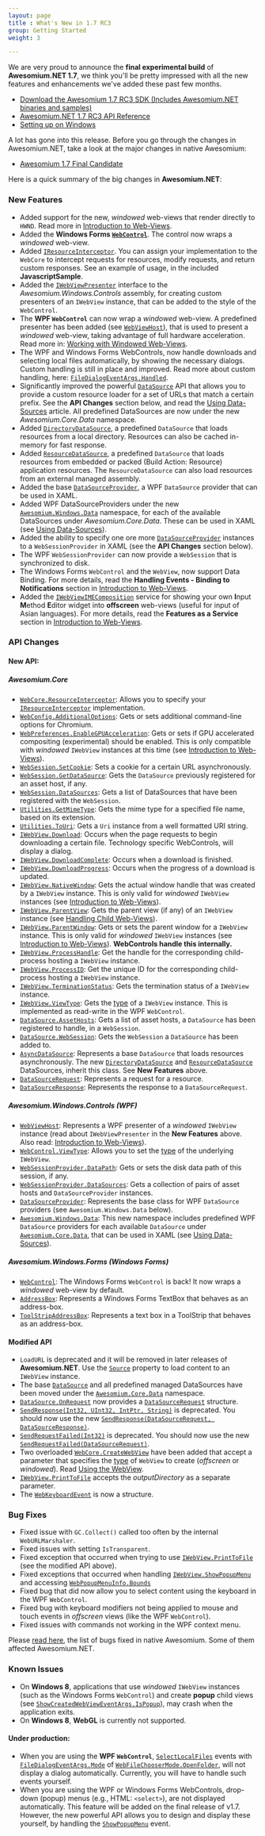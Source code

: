```yaml
---
layout: page
title : What's New in 1.7 RC3
group: Getting Started
weight: 3

---
```


We are very proud to announce the **final experimental build** of **Awesomium.NET 1.7**, we think you'll be pretty impressed with all the new features and enhancements we've added these past few months.

* [Download the Awesomium 1.7 RC3 SDK (Includes Awesomium.NET binaries and samples)](http://www.awesomium.com/download)
* [Awesomium.NET 1.7 RC3 API Reference](http://www.awesomium.com/docs/1_7_rc3/sharp_api)
* [Setting up on Windows](http://wiki.awesomium.net/getting-started/setting-up-on-windows.html)

A lot has gone into this release. Before you go through the changes in Awesomium.NET, take a look at the major changes in native Awesomium:

* [Awesomium 1.7 Final Candidate](http://forums.awesomium.com/viewtopic.php?f=3&t=86)

Here is a quick summary of the big changes in **Awesomium.NET**:

### New Features

* Added support for the new, *windowed* web-views that render directly to `HWND`. Read more in [Introduction to Web-Views](../general-use/introduction-to-web-views.html).
* Added the **Windows Forms [`WebControl`](http://docs.awesomium.net/?tc=T_Awesomium_Windows_Forms_WebControl)**. The control now wraps a *windowed* web-view.
* Added [`IResourceInterceptor`](http://docs.awesomium.net/?tc=T_Awesomium_Core_IResourceInterceptor). You can assign your implementation to the `WebCore` to intercept requests for resources, modify requests, and return custom responses. See an example of usage, in the included **JavascriptSample**.
* Added the [`IWebViewPresenter`](http://docs.awesomium.net/?tc=T_Awesomium_Windows_Controls_IWebViewPresenter) interface to the *Awesomium.Windows.Controls* assembly, for creating custom presenters of an `IWebView` instance, that can be added to the style of the `WebControl`.
* The **WPF `WebControl`** can now wrap a *windowed* web-view. A predefined presenter has been added (see [`WebViewHost`](http://docs.awesomium.net/?tc=T_Awesomium_Windows_Controls_WebViewHost)), that is used to present a *windowed* web-view, taking advantage of full hardware acceleration. Read more in: [Working with Windowed Web-Views](../general-use/working-with-windowed-web-views.html).
* The WPF and Windows Forms WebControls, now handle downloads and selecting local files automatically, by showing the necessary dialogs. Custom handling is still in place and improved. Read more about custom handling, here: [`FileDialogEventArgs.Handled`](http://docs.awesomium.net/?tc=P_Awesomium_Core_FileDialogEventArgs_Handled).
* Significantly improved the powerful [`DataSource`]() API that allows you to provide a custom resource loader for a set of URLs that match a certain prefix. See the **API Changes** section below, and read the [Using Data-Sources](../general-use/using-data-sources.html) article. All predefined DataSources are now under the new *Awesomium.Core.Data* namespace.
* Added [`DirectoryDataSource`](http://docs.awesomium.net/?tc=T_Awesomium_Core_Data_DirectoryDataSource), a predefined `DataSource` that loads resources from a local directory. Resources can also be cached in-memory for fast response.
* Added [`ResourceDataSource`](http://docs.awesomium.net/?tc=T_Awesomium_Core_Data_ResourceDataSource), a predefined `DataSource` that loads resources from embedded or packed (Build Action: Resource) application resources. The `ResourceDataSource` can also load resources from an external managed assembly.
* Added the base [`DataSourceProvider`](http://docs.awesomium.net/?tc=T_Awesomium_Windows_Data_DataSourceProvider), a WPF `DataSource` provider that can be used in XAML.
* Added WPF DataSourceProviders under the new [`Awesomium.Windows.Data`](http://docs.awesomium.net/?tc=N_Awesomium_Windows_Data) namespace, for each of the available DataSources under *Awesomium.Core.Data*. These can be used in XAML (see [Using Data-Sources](../general-use/using-data-sources.html)).
* Added the ability to specify one ore more [`DataSourceProvider`](http://docs.awesomium.net/?tc=T_Awesomium_Windows_Data_DataSourceProvider) instances to a `WebSessionProvider` in XAML (see the **API Changes** section below).
* The WPF `WebSessionProvider` can now provide a `WebSession` that is synchronized to disk.
* The Windows Forms `WebControl` and the `WebView`, now support Data Binding. For more details, read the **Handling Events - Binding to Notifications** section in [Introduction to Web-Views](../general-use/introduction-to-web-views.html#binding_to_notifications).
* Added the [`IWebViewIMEComposition`](http://docs.awesomium.net/?tc=T_Awesomium_Core_IWebViewIMEComposition) service for showing your own **I**nput **M**ethod **E**ditor widget into **offscreen** web-views (useful for input of Asian languages). For more details, read the **Features as a Service** section in [Introduction to Web-Views](../general-use/introduction-to-web-views.html).


### API Changes

#### New API:

##### *Awesomium.Core*

* [`WebCore.ResourceInterceptor`](http://docs.awesomium.net/?tc=P_Awesomium_Core_WebCore_ResourceInterceptor): Allows you to specify your [`IResourceInterceptor`](http://docs.awesomium.net/?tc=T_Awesomium_Core_IResourceInterceptor) implementation.
* [`WebConfig.AdditionalOptions`](http://docs.awesomium.net/?tc=P_Awesomium_Core_WebConfig_AdditionalOptions): Gets or sets additional command-line options for Chromium.
* [`WebPreferences.EnableGPUAcceleration`](http://docs.awesomium.net/?tc=P_Awesomium_Core_WebPreferences_EnableGPUAcceleration): Gets or sets if GPU accelerated compositing (experimental) should be enabled. This is only compatible with *windowed* `IWebView` instances at this time (see [Introduction to Web-Views](../general-use/introduction-to-web-views.html)).
* [`WebSession.SetCookie`](http://docs.awesomium.net/?tc=M_Awesomium_Core_WebSession_SetCookie): Sets a cookie for a certain URL asynchronously.
* [`WebSession.GetDataSource`](http://docs.awesomium.net/?tc=M_Awesomium_Core_WebSession_GetDataSource): Gets the `DataSource` previously registered for an asset host, if any.
* [`WebSession.DataSources`](http://docs.awesomium.net/?tc=P_Awesomium_Core_WebSession_DataSources): Gets a list of DataSources that have been registered with the `WebSession`.
* [`Utilities.GetMimeType`](http://docs.awesomium.net/?tc=M_Awesomium_Core_Utilities_GetMimeType): Gets the mime type for a specified file name, based on its extension.
* [`Utilities.ToUri`](http://docs.awesomium.net/?tc=M_Awesomium_Core_Utilities_ToUri): Gets a `Uri` instance from a well formatted URI string.
* [`IWebView.Download`](http://docs.awesomium.net/?tc=E_Awesomium_Core_IWebView_Download): Occurs when the page requests to begin downloading a certain file. Technology specific WebControls, will display a dialog.
* [`IWebView.DownloadComplete`](http://docs.awesomium.net/?tc=E_Awesomium_Core_IWebView_DownloadComplete): Occurs when a download is finished.
* [`IWebView.DownloadProgress`](http://docs.awesomium.net/?tc=E_Awesomium_Core_IWebView_DownloadProgress): Occurs when the progress of a download is updated.
* [`IWebView.NativeWindow`](http://docs.awesomium.net/?tc=P_Awesomium_Core_IWebView_NativeWindow): Gets the actual window handle that was created by a `IWebView` instance. This is only valid for *windowed* `IWebView` instances (see [Introduction to Web-Views](../general-use/introduction-to-web-views.html)).
* [`IWebView.ParentView`](http://docs.awesomium.net/?tc=P_Awesomium_Core_IWebView_ParentView): Gets the parent view (if any) of an `IWebView` instance (see [Handling Child Web-Views](../general-use/handling-child-web-views.html)).
* [`IWebView.ParentWindow`](http://docs.awesomium.net/?tc=P_Awesomium_Core_IWebView_ParentWindow): Gets or sets the parent window for a `IWebView` instance. This is only valid for *windowed* `IWebView` instances (see [Introduction to Web-Views](../general-use/introduction-to-web-views.html)). **WebControls handle this internally.**
* [`IWebView.ProcessHandle`](http://docs.awesomium.net/?tc=P_Awesomium_Core_IWebView_ProcessHandle): Get the handle for the corresponding child-process hosting a `IWebView` instance.
* [`IWebView.ProcessID`](http://docs.awesomium.net/?tc=P_Awesomium_Core_IWebView_ProcessID): Get the unique ID for the corresponding child-process hosting a `IWebView` instance.
* [`IWebView.TerminationStatus`](http://docs.awesomium.net/?tc=P_Awesomium_Core_IWebView_TerminationStatus): Gets the termination status of a `IWebView` instance.
* [`IWebView.ViewType`](http://docs.awesomium.net/?tc=P_Awesomium_Core_IWebView_ViewType): Gets the [type](http://docs.awesomium.net/?tc=T_Awesomium_Core_WebViewType) of a `IWebView` instance. This is implemented as read-write in the WPF `WebControl`.
* [`DataSource.AssetHosts`](http://docs.awesomium.net/?tc=P_Awesomium_Core_Data_DataSource_AssetHosts): Gets a list of asset hosts, a `DataSource` has been registered to handle, in a `WebSession`.
* [`DataSource.WebSession`](http://docs.awesomium.net/?tc=P_Awesomium_Core_Data_DataSource_WebSession): Gets the `WebSession` a `DataSource` has been added to.
* [`AsyncDataSource`](http://docs.awesomium.net/?tc=T_Awesomium_Core_Data_AsyncDataSource): Represents a base `DataSource` that loads resources asynchronously. The new [`DirectoryDataSource`](http://docs.awesomium.net/?tc=T_Awesomium_Core_Data_DirectoryDataSource) and [`ResourceDataSource`](http://docs.awesomium.net/?tc=T_Awesomium_Core_Data_ResourceDataSource) DataSources, inherit this class. See **New Features** above.
* [`DataSourceRequest`](http://docs.awesomium.net/?tc=T_Awesomium_Core_Data_DataSourceRequest): Represents a request for a resource.
* [`DataSourceResponse`](http://docs.awesomium.net/?tc=T_Awesomium_Core_Data_DataSourceResponse): Represents the response to a `DataSourceRequest`.

##### *Awesomium.Windows.Controls* (WPF)

* [`WebViewHost`](http://docs.awesomium.net/?tc=T_Awesomium_Windows_Controls_WebViewHost): Represents a WPF presenter of a *windowed* `IWebView` instance (read about `IWebViewPresenter` in the **New Features** above. Also read: [Introduction to Web-Views](../general-use/introduction-to-web-views.html)).
* [`WebControl.ViewType`](http://docs.awesomium.net/?tc=P_Awesomium_Windows_Controls_WebControl_ViewType): Allows you to set the [type](http://docs.awesomium.net/?tc=T_Awesomium_Core_WebViewType) of the underlying `IWebView`.
* [`WebSessionProvider.DataPath`](http://docs.awesomium.net/?tc=P_Awesomium_Windows_Controls_WebSessionProvider_DataPath): Gets or sets the disk data path of this session, if any.
* [`WebSessionProvider.DataSources`](http://docs.awesomium.net/?tc=P_Awesomium_Windows_Controls_WebSessionProvider_DataSources): Gets a collection of pairs of asset hosts and `DataSourceProvider` instances.
* [`DataSourceProvider`](http://docs.awesomium.net/?tc=T_Awesomium_Windows_Data_DataSourceProvider): Represents the base class for WPF `DataSource` providers (see `Awesomium.Windows.Data` below).
* [`Awesomium.Windows.Data`](http://docs.awesomium.net/?tc=N_Awesomium_Windows_Data): This new namespace includes predefined WPF `DataSource` providers for each available `DataSource` under [`Awesomium.Core.Data`](http://docs.awesomium.net/?tc=N_Awesomium_Core_Data), that can be used in XAML (see [Using Data-Sources](../general-use/using-data-sources.html)).

##### *Awesomium.Windows.Forms* (Windows Forms)

* [`WebControl`](http://docs.awesomium.net/?tc=T_Awesomium_Windows_Forms_WebControl): The Windows Forms `WebControl` is back! It now wraps a *windowed* web-view by default.
* [`AddressBox`](http://docs.awesomium.net/?tc=T_Awesomium_Windows_Forms_AddressBox): Represents a Windows Forms TextBox that behaves as an address-box.
* [`ToolStripAddressBox`](http://docs.awesomium.net/?tc=T_Awesomium_Windows_Forms_ToolStripAddressBox): Represents a text box in a ToolStrip that behaves as an address-box.

#### Modified API

* `LoadURL` is deprecated and it will be removed in later releases of **Awesomium.NET**. Use the [`Source`](http://docs.awesomium.net/?tc=P_Awesomium_Core_IWebView_Source) property to load content to an `IWebView` instance.
* The base [`DataSource`](http://docs.awesomium.net/?tc=T_Awesomium_Core_Data_DataSource) and all predefined managed DataSources have been moved under the [`Awesomium.Core.Data`](http://docs.awesomium.net/?tc=N_Awesomium_Core_Data) namespace.
* [`DataSource.OnRequest`](http://docs.awesomium.net/?tc=M_Awesomium_Core_Data_DataSource_OnRequest) now provides a [`DataSourceRequest`](http://docs.awesomium.net/?tc=T_Awesomium_Core_Data_DataSourceRequest) structure.
* [`SendResponse(Int32, UInt32, IntPtr, String)`](http://docs.awesomium.net/?tc=M_Awesomium_Core_Data_DataSource_SendResponse_1) is deprecated. You should now use the new [`SendResponse(DataSourceRequest, DataSourceResponse)`](http://docs.awesomium.net/?tc=M_Awesomium_Core_Data_DataSource_SendResponse).
* [`SendRequestFailed(Int32)`](http://docs.awesomium.net/?tc=M_Awesomium_Core_Data_DataSource_SendRequestFailed_1) is deprecated. You should now use the new [`SendRequestFailed(DataSourceRequest)`](http://docs.awesomium.net/?tc=M_Awesomium_Core_Data_DataSource_SendRequestFailed).
* Two overloaded [`WebCore.CreateWebView`](http://docs.awesomium.net/?tc=Overload_Awesomium_Core_WebCore_CreateWebView) have been added that accept a parameter that specifies the [type](http://docs.awesomium.net/?tc=T_Awesomium_Core_WebViewType) of `WebView` to create (*offscreen* or *windowed*). Read [Using the WebView](../general-use/using-the-webview.html).
* [`IWebView.PrintToFile`](http://docs.awesomium.net/?tc=M_Awesomium_Core_IWebView_PrintToFile) accepts the *outputDirectory* as a separate parameter.
* The [`WebKeyboardEvent`](http://docs.awesomium.net/?tc=T_Awesomium_Core_WebKeyboardEvent) is now a structure.


### Bug Fixes

* Fixed issue with `GC.Collect()` called too often by the internal `WebURLMarshaler`.
* Fixed issues with setting `IsTransparent`.
* Fixed exception that occurred when trying to use [`IWebView.PrintToFile`](http://docs.awesomium.net/?tc=M_Awesomium_Core_IWebView_PrintToFile) (see the modified API above).
* Fixed exceptions that occurred when handling [`IWebView.ShowPopupMenu`](http://docs.awesomium.net/?tc=E_Awesomium_Core_IWebView_ShowPopupMenu) and accessing [`WebPopupMenuInfo.Bounds`](http://docs.awesomium.net/?tc=P_Awesomium_Core_WebPopupMenuInfo_Bounds)
* Fixed bug that did now allow you to select content using the keyboard in the WPF `WebControl`.
* Fixed bug with keyboard modifiers not being applied to mouse and touch events in *offscreen* views (like the WPF `WebControl`).
* Fixed issues with commands not working in the WPF context menu.


Please [read here](http://forums.awesomium.com/viewtopic.php?f=3&t=86), the list of bugs fixed in native Awesomium. Some of them affected Awesomium.NET.


### Known Issues

* On **Windows 8**, applications that use *windowed* `IWebView` instances (such as the Windows Forms `WebControl`) and create **popup** child views (see [`ShowCreatedWebViewEventArgs.IsPopup`](http://docs.awesomium.net/?tc=P_Awesomium_Core_ShowCreatedWebViewEventArgs_IsPopup)), may crash when the application exits.
* On **Windows 8**, **WebGL** is currently not supported.

#### Under production:

* When you are using the **WPF `WebControl`**, [`SelectLocalFiles`](http://docs.awesomium.net/?tc=E_Awesomium_Core_IWebView_SelectLocalFiles) events with [`FileDialogEventArgs.Mode`](http://docs.awesomium.net/?tc=P_Awesomium_Core_FileDialogEventArgs_Mode) of [`WebFileChooserMode.OpenFolder`](http://docs.awesomium.net/?tc=T_Awesomium_Core_WebFileChooserMode), will not display a dialog automatically. Currently, you will have to handle such events yourself.
* When you are using the WPF or Windows Forms WebControls, drop-down (popup) menus (e.g., HTML: `<select>`), are not displayed automatically. This feature will be added on the final release of v1.7. However, the new powerful API allows you to design and display these yourself, by handling the [`ShowPopupMenu`](http://docs.awesomium.net/?tc=E_Awesomium_Core_IWebView_ShowPopupMenu) event.